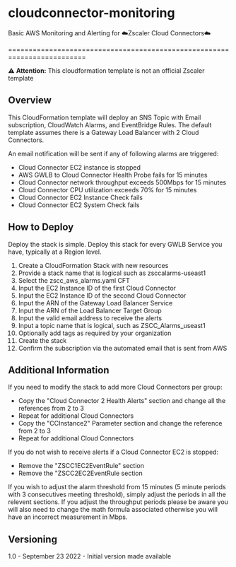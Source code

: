 # cloudconnector-monitoring
Basic AWS Monitoring and Alerting for ☁️Zscaler Cloud Connectors☁️

=========================================================================

⚠️  **Attention:** This cloudformation template is not an official Zscaler template

Overview
------------

This CloudFormation template will deploy an SNS Topic with Email subscription, CloudWatch Alarms, and EventBridge Rules.
The default template assumes there is a Gateway Load Balancer with 2 Cloud Connectors.

An email notification will be sent if any of following alarms are triggered:

- Cloud Connector EC2 instance is stopped
- AWS GWLB to Cloud Connector Health Probe fails for 15 minutes
- Cloud Connector network throughput exceeds 500Mbps for 15 minutes
- Cloud Connector CPU utilization exceeds 70% for 15 minutes
- Cloud Connector EC2 Instance Check fails
- Cloud Connector EC2 System Check fails

How to Deploy
---------------------
Deploy the stack is simple. Deploy this stack for every GWLB Service you have, typically at a Region level.



1. Create a CloudFormation Stack with new resources
1. Provide a stack name that is logical such as zsccalarms-useast1
1. Select the zscc_aws_alarms.yaml CFT
1. Input the EC2 Instance ID of the first Cloud Connector
1. Input the EC2 Instance ID of the second Cloud Connector
1. Input the ARN of the Gateway Load Balancer Service
1. Input the ARN of the Load Balancer Target Group
1. Input the valid email address to receive the alerts
1. Input a topic name that is logical, such as ZSCC_Alarms_useast1
1. Optionally add tags as required by your organization
1. Create the stack
1. Confirm the subscription via the automated email that is sent from AWS

Additional Information
---------------------
If you need to modify the stack to add more Cloud Connectors per group:

- Copy the "Cloud Connector 2 Health Alerts" section and change all the references from 2 to 3
- Repeat for additional Cloud Connectors
- Copy the "CCInstance2" Parameter section and change the reference from 2 to 3
- Repeat for additional Cloud Connectors

If you do not wish to receive alerts if a Cloud Connector EC2 is stopped:

- Remove the "ZSCC1EC2EventRule" section
- Remove the "ZSCC2EC2EventRule section

If you wish to adjust the alarm threshold from 15 minutes (5 minute periods with 3 consecutives meeting threshold),
simply adjust the periods in all the relevent sections. If you adjust the throughput periods please be aware you will
also need to change the math formula associated otherwise you will have an incorrect measurement in Mbps.

Versioning
---------------------
1.0 - September 23 2022 - Initial version made available
